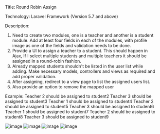 Title: Round Robin Assign

Technology: Laravel Framework (Version 5.7 and above)

Description:
1. Need to create two modules, one is a teacher and another is a student module. Add at least four fields in each of the modules, with profile image as one of the fields and validation needs to be done.
2. Provide a UI to assign a teacher to a student. This should happen in Ajax, If I select multiple students and multiple teachers it should be assigned in a round-robin fashion.
3. Already mapped students shouldn't be listed in the user list while adding. Make necessary models, controllers and views as required and add proper validation.
4. After assigning, redirect to a view page to list the assigned users list.
5. Also provide an option to remove the mapped user

Example:
Teacher 2 should be assigned to student2
Teacher 3 should be assigned to student3
Teacher 1 should be assigned to student4
Teacher 2 should be assigned to student5
Teacher 3 should be assigned to student6
Teacher 1 should be assigned to student7
Teacher 2 should be assigned to student8
Teacher 3 should be assigned to student9

![image](https://github.com/gajendiran-d/round-robin-assign/assets/5828649/272588ac-b17e-4d15-80fa-d971a66c2f2e)
![image](https://github.com/gajendiran-d/round-robin-assign/assets/5828649/bb594bba-b8ec-46d2-a63a-f759b0530167)
![image](https://github.com/gajendiran-d/round-robin-assign/assets/5828649/10b17e36-558b-4226-997b-88e766419315)
![image](https://github.com/gajendiran-d/round-robin-assign/assets/5828649/df293857-32c7-4687-8393-4943633995a0)



